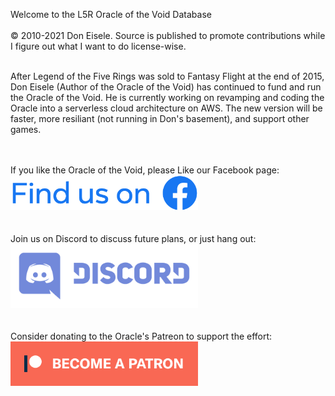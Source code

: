 Welcome to the L5R Oracle of the Void Database
<br>
<br>
&copy; 2010-2021 Don Eisele.   Source is published to promote contributions while I figure out what I want to do license-wise.
<br>
<br>

After Legend of the Five Rings was sold to Fantasy Flight at the end of 2015, Don Eisele (Author of the Oracle of the Void) has continued to fund and run the Oracle of the Void.  He is currently working on revamping and coding the Oracle into a serverless cloud architecture on AWS.  The new version will be faster, more resiliant (not running in Don's basement), and support other games.
<br>
<br>
<br>

If you like the Oracle of the Void, please Like our Facebook page: <br>
<a href="https://www.facebook.com/pg/oracleofthevoid" target="_new">
<img src="res/social-facebook.png" width="300px"> </a>
<br>
<br>
<br>
Join us on Discord to discuss future plans, or just hang out: <br>
<a href="https://discord.gg/3ahYmwn" target="_new">
<img src="res/social-discord.png" width="300px"> </a>
<br>
<br>
<br>
Consider donating to the Oracle's Patreon to support the effort:<br>
<a href="https://www.patreon.com/oracleofthevoid" target="_new">
<img src="res/social-patreon.png" width="300px"> </a>
